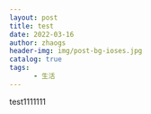 ```yaml
---
layout: post
title: test
date: 2022-03-16
author: zhaogs
header-img: img/post-bg-ioses.jpg
catalog: true
tags:
      - 生活
---
```


test1111111
